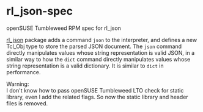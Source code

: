 # rl_json-spec

openSUSE Tumbleweed RPM spec for rl_json

[rl_json](https://github.com/RubyLane/rl_json) package adds a command `json`
to the interpreter, and defines a new Tcl_Obj type to store the parsed JSON
document. The `json` command directly manipulates values whose string
representation is valid JSON, in a similar way to how the `dict` command
directly manipulates values whose string representation is a valid dictionary.
It is similar to `dict` in performance.

Warning:  
I don't know how to pass openSUSE Tumbleweed LTO check for static library,
even I add the related flags. So now the static library and header files is
removed.

